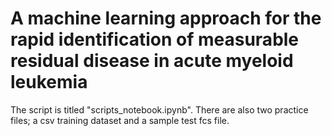 # A machine learning approach for the rapid identification of measurable residual disease in acute myeloid leukemia
The script is titled "scripts_notebook.ipynb". There are also two practice files; a csv training dataset and a sample test fcs file.
